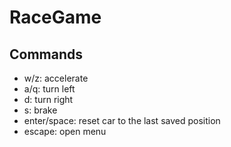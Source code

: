 # RaceGame

## Commands

- w/z: accelerate
- a/q: turn left
- d: turn right
- s: brake
- enter/space: reset car to the last saved position
- escape: open menu
